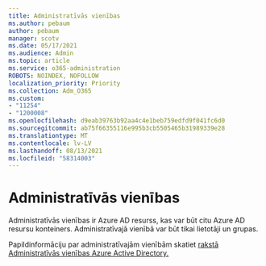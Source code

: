 ```yaml
---
title: Administratīvās vienības
ms.author: pebaum
author: pebaum
manager: scotv
ms.date: 05/17/2021
ms.audience: Admin
ms.topic: article
ms.service: o365-administration
ROBOTS: NOINDEX, NOFOLLOW
localization_priority: Priority
ms.collection: Adm_O365
ms.custom:
- "11254"
- "1200008"
ms.openlocfilehash: d9eab39763b92aa4c4e1beb759edfd9f041fc6d0
ms.sourcegitcommit: ab75f66355116e995b3cb5505465b31989339e28
ms.translationtype: MT
ms.contentlocale: lv-LV
ms.lasthandoff: 08/13/2021
ms.locfileid: "58314003"
---
```

# <a name="administrative-units"></a>Administratīvās vienības

Administratīvās vienības ir Azure AD resurss, kas var būt citu Azure AD resursu konteiners. Administratīvajā vienībā var būt tikai lietotāji un grupas.

Papildinformāciju par administratīvajām vienībām skatiet [rakstā Administratīvās vienības Azure Active Directory.](https://docs.microsoft.com/azure/active-directory/roles/administrative-units)